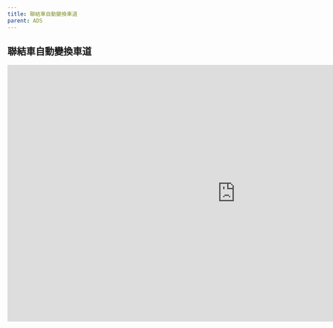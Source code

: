```yaml
---
title: 聯結車自動變換車道
parent: ADS
---
```


## 聯結車自動變換車道
<iframe width="1024" height="576" src="https://www.youtube.com/embed/UsxHwbuEFyc" frameborder="0" allow="accelerometer; autoplay; clipboard-write; encrypted-media; gyroscope; picture-in-picture" allowfullscreen></iframe>
